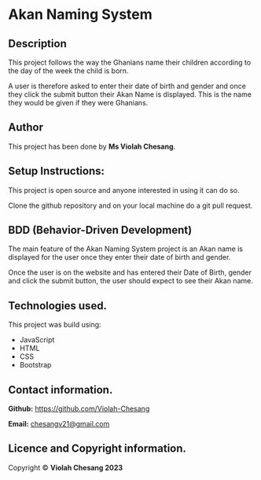 # Akan Naming System

## Description
This project follows the way the Ghanians name their children according to the day of the week the child is born.

A user is therefore asked to enter their date of birth and gender and once they click the submit button their Akan Name is displayed. This is the name they would be given if they were Ghanians.

## Author 
This project has been done by **Ms Violah Chesang**.



## Setup Instructions:
This project is open source and anyone interested in using it can do so.

Clone the github repository and on your local machine do a git pull request.

## BDD (Behavior-Driven Development)

The main feature of the Akan Naming System project is an Akan name is displayed for the user once they enter their date of birth and gender.

Once the user is on the website and has entered their Date of Birth, gender and click the submit button, the user should expect to see their Akan name.


## Technologies used.

This project was build using:

- JavaScript
- HTML
- CSS
- Bootstrap 

## Contact information.

**Github:** https://github.com/Violah-Chesang

**Email:** chesangv21@gmail.com


## Licence and Copyright information.

Copyright &copy; **Violah Chesang 2023**
